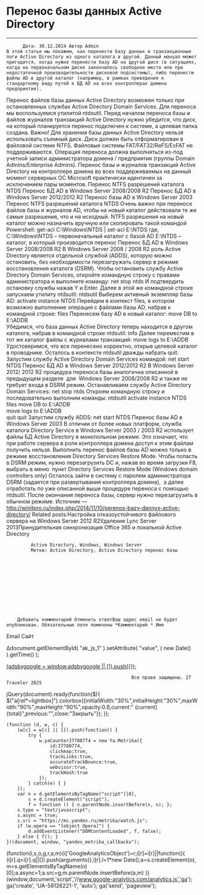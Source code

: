 #                 	Перенос базы данных Active Directory                	  
***            ***

			
            
		
    
	
    	  Дата: 30.12.2014 Автор Admin  
	В этой статье мы покажем, как перенести базу данных и транзакционные логи Active Directory из одного каталога в другой. Данный мануал может пригодится, когда нужно перенести базу AD на другой диск (в ситуациях, когда на первоначальном диске закончилось свободное место или при недостаточной производительности дисковой подсистемы), либо перенести файлы AD в другой каталог (например, в рамках приведения к стандартному виду путей к БД AD на всех контроллерах домена предприятия).
Перенос файлов базы данных Active Directory возможен только при остановленных службах Active Directory Domain Services. Для переноса мы воспользуемся утилитой ntdsutil.
Перед началом переноса базы и файлов журналов транзакций Active Directory нужно убедится, что диск, на который планируется перенос подключен к системе, а целевая папка создана.
Важно! Для хранения базы данных Active Directory нельзя использовать съемный диск. Диск должен быть отформатирован в файловой системе NTFS. Файловые системы FAT/FAT32/ReFS/ExFAT не поддерживаются.
Операция переноса должна выполняться из-под учетной записи администратора домена / предприятия (группы Domain Admins/Enterprise Admins).
Перенос базы и журналов транзакций Active Directory на контроллере домена во всех поддерживаемых на данный момент серверных ОС Microsoft практически идентичен за исключением пары моментов.
Перенос NTFS разрешений каталога NTDS
Перенос БД AD в Windows Server 2008/2008 R2
Перенос БД AD в Windows Server 2012/2012 R2
Перенос базы AD в Windows Server 2003
Перенос NTFS разрешений каталога NTDS
Очень важно при переносе файлов базы и журналов AD, чтобы на новый каталог действовали те же самые разрешения, что и на исходный. NTFS разрешения на новый каталог можно назначить вручную или скопировать такой командой Powershell:
get-acl C:\Windows\NTDS | set-acl E:\NTDS
где, C:\Windows\NTDS – первоначальный каталог с базой AD
E:\NTDS – каталог, в который производится перенос
Перенос БД AD в Windows Server 2008/2008 R2
В Windows Server 2008 / 2008 R2 роль Active Directory является отдельной службой (ADDS), которую можно остановить, без необходимости перезагружать сервер в режиме восстановления каталога (DSRM). Чтобы остановить службу Active Directory Domain Services, откройте командную строку с правами администратора и выполните команду:
net stop ntds
И подтвердить остановку службы нажав Y и Enter.
Далее в этой же командной строке запускаем утилиту ntdsutil:
ntdsutil
Выберем активный экземпляр базы AD:
activate instance NTDS
Перейдем в контекст files, в котором возможно выполнение операция с файлами базы AD, набрав к командной строке:
files
Перенесем базу AD в новый каталог:
move DB to E:\ADDB\
Убедимся, что база данных Active Directory теперь находится в другом каталоге, набрав в командной строке ntdsutil:
info
Далее переместим в тот же каталог файлы с журналами транзакций:
move logs to E:\ADDB\
Удостоверимся, что все перенесено корректно, открыв целевой каталог в проводнике.
Осталось в контексте ntdsutil дважды набрать quit.
Запустим службу Active Directory Domain Services командой:
net start NTDS
Перенос БД AD в Windows Server 2012/2012 R2
В Windows Server 2012/ 2012 R2 процедура переноса базы аналогична описанной в предыдущем разделе  для  Windows Server 2008/2008 R2 и также не требует входа в DSRM режим.
Останавливаем службу Active Directory Domain Services:
net stop ntds
Откроем командную строку и последовательно выполним команды:
ntdsutil
activate instance NTDS
files
move DB to E:\ADDB\
move logs to E:\ADDB\
quit
quit
Запустим службу ADDS:
net start NTDS
Перенос базы AD в Windows Server 2003
В отличии от более новых платформ, служба каталога Directory Service в Windows Server 2003 / 2003 R2 использует файлы БД Active Directory в монопольном режиме. Это означает, что при работе сервера в роли контроллера домена доступ к этим файлам получить нельзя. Выполнить перенос файлов базы AD можно только в режиме восстановления Directory Services Restore Mode.
Чтобы попасть в DSRM режим, нужно перезагрузить DC и, нажав во время загрузки F8, выбрать в меню  пункт Directory Services Restore Mode (Windows domain controllers only)
Осталось зайти в систему с паролем администратора DSRM (задается при развертывания контроллера домена),  а далее отработать по уже описанной выше процедуре переноса с помощью ntdsutil.
После окончания переноса базы, сервер нужно перезагрузить в обычном режиме.
Источник &#8212; http://winitpro.ru/index.php/2014/11/10/perenos-bazy-dannyx-active-directory/ 
Related posts:Настройка отказоустойчивого файлового сервера на Windows Server 2012 R2Удаление Lync Server 2013Принудительная синхронизация Office 365 и локальной Active Directory
        
             Active Directory, Windows, Windows Server 
             Метки: Active Directory, Active Directory перенос базы  
        
            
        
    
                        
                    
                    
                
        
                
	
		
		Добавить комментарий Отменить ответВаш адрес email не будет опубликован. Обязательные поля помечены *Комментарий * Имя 
Email 
Сайт 
 
&#916;document.getElementById( "ak_js_1" ).setAttribute( "value", ( new Date() ).getTime() );	
	
<ins class="adsbygoogle"
     style="display:block"
     data-ad-client="ca-pub-1890562251101921"
     data-ad-slot="9117958896"
     data-ad-format="auto">
(adsbygoogle = window.adsbygoogle || []).push({});
			
        
        
		
        
           
    
    
  
	
    
		
        
             
			
                
                    
                                                  Все права защищены. IT Traveler 2025 
                         
                        
																														                    
                    
				
                
                
    
			
		                            
	
	
                
                
			
                
		
        
	
    
jQuery(document).ready(function($){
  $("a[rel*=lightbox]").colorbox({initialWidth:"30%",initialHeight:"30%",maxWidth:"90%",maxHeight:"90%",opacity:0.8,current:" {current}  {total}",previous:"",close:"Закрыть"});
});
  
    (function (d, w, c) {
        (w[c] = w[c] || []).push(function() {
            try {
                w.yaCounter27780774 = new Ya.Metrika({
                    id:27780774,
                    clickmap:true,
                    trackLinks:true,
                    accurateTrackBounce:true,
                    webvisor:true,
                    trackHash:true
                });
            } catch(e) { }
        });
        var n = d.getElementsByTagName("script")[0],
            s = d.createElement("script"),
            f = function () { n.parentNode.insertBefore(s, n); };
        s.type = "text/javascript";
        s.async = true;
        s.src = "https://mc.yandex.ru/metrika/watch.js";
        if (w.opera == "[object Opera]") {
            d.addEventListener("DOMContentLoaded", f, false);
        } else { f(); }
    })(document, window, "yandex_metrika_callbacks");
  (function(i,s,o,g,r,a,m){i['GoogleAnalyticsObject']=r;i[r]=i[r]||function(){
  (i[r].q=i[r].q||[]).push(arguments)},i[r].l=1*new Date();a=s.createElement(o),
  m=s.getElementsByTagName(o)[0];a.async=1;a.src=g;m.parentNode.insertBefore(a,m)
  })(window,document,'script','//www.google-analytics.com/analytics.js','ga');
  ga('create', 'UA-58126221-1', 'auto');
  ga('send', 'pageview');
